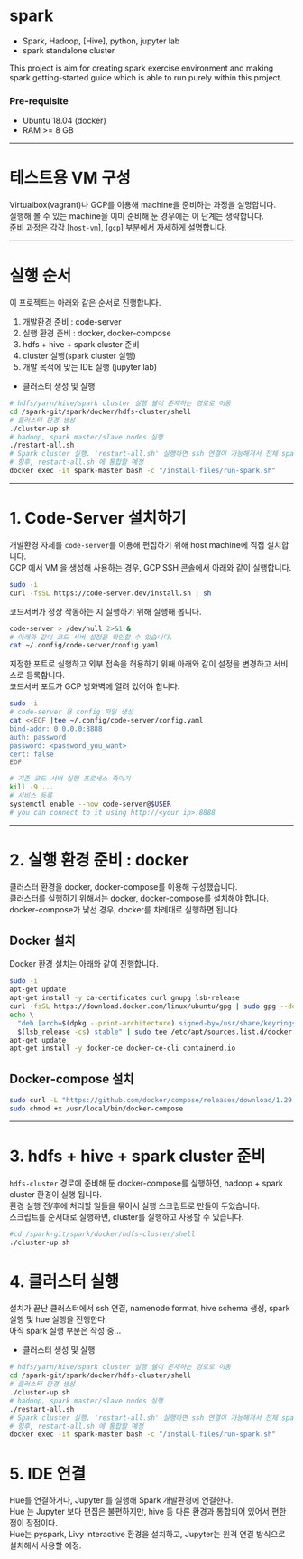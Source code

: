 # spark

- Spark, Hadoop, [Hive], python, jupyter lab  
- spark standalone cluster  
  
This project is aim for creating spark exercise environment and making spark getting-started guide which is able to run purely within this project.  

### Pre-requisite

- Ubuntu 18.04 (docker)
- RAM >= 8 GB  


---  
# 테스트용 VM 구성  
Virtualbox(vagrant)나 GCP를 이용해 machine을 준비하는 과정을 설명합니다.  
실행해 볼 수 있는 machine을 이미 준비해 둔 경우에는 이 단계는 생략합니다.  
준비 과정은 각각 [`host-vm`], [`gcp`] 부분에서 자세하게 설명합니다.  
  
  
---  
# 실행 순서  
이 프로젝트는 아래와 같은 순서로 진행합니다.  
1. 개발환경 준비 : code-server
2. 실행 환경 준비 : docker, docker-compose    
3. hdfs + hive + spark cluster 준비   
4. cluster 실행(spark cluster 실행) 
5. 개발 목적에 맞는 IDE 실행 (jupyter lab)  
  
- 클러스터 생성 및 실행  
```bash
# hdfs/yarn/hive/spark cluster 실행 쉘이 존재하는 경로로 이동
cd /spark-git/spark/docker/hdfs-cluster/shell 
# 클러스터 환경 생성 
./cluster-up.sh 
# hadoop, spark master/slave nodes 실행  
./restart-all.sh 
# Spark cluster 실행. 'restart-all.sh' 실행하면 ssh 연결이 가능해져서 전체 spark node 한번에 실행 가능.  
# 향후, restart-all.sh 에 통합할 예정  
docker exec -it spark-master bash -c "/install-files/run-spark.sh"
```
  
---  
# 1. Code-Server 설치하기  
개발환경 자체를 `code-server`를 이용해 편집하기 위해 host machine에 직접 설치합니다.   
GCP 에서 VM 을 생성해 사용하는 경우, GCP SSH 콘솔에서 아래와 같이 실행합니다.  
```bash
sudo -i
curl -fsSL https://code-server.dev/install.sh | sh
```
코드서버가 정상 작동하는 지 실행하기 위해 실행해 봅니다.  
```bash
code-server > /dev/null 2>&1 &
# 아래와 같이 코드 서버 설정을 확인할 수 있습니다. 
cat ~/.config/code-server/config.yaml
```
지정한 포트로 실행하고 외부 접속을 허용하기 위해 아래와 같이 설정을 변경하고 서비스로 등록합니다.   
코드서버 포트가 GCP 방화벽에 열려 있어야 합니다.  
```bash
sudo -i
# code-server 용 config 파일 생성  
cat <<EOF |tee ~/.config/code-server/config.yaml
bind-addr: 0.0.0.0:8888
auth: password
password: <password_you_want>
cert: false
EOF

# 기존 코드 서버 실행 프로세스 죽이기
kill -9 ...
# 서비스 등록 
systemctl enable --now code-server@$USER
# you can connect to it using http://<your ip>:8888 
```
  
---
# 2. 실행 환경 준비 : docker  
클러스터 환경을 docker, docker-compose를 이용해 구성했습니다.  
클러스터를 실행하기 위해서는 docker, docker-compose를 설치해야 합니다.  
docker-compose가 낯선 경우, docker를 차례대로 실행하면 됩니다.  
  
## Docker 설치  
Docker 환경 설치는 아래와 같이 진행합니다.  
```bash
sudo -i
apt-get update  
apt-get install -y ca-certificates curl gnupg lsb-release
curl -fsSL https://download.docker.com/linux/ubuntu/gpg | sudo gpg --dearmor -o /usr/share/keyrings/docker-archive-keyring.gpg
echo \
  "deb [arch=$(dpkg --print-architecture) signed-by=/usr/share/keyrings/docker-archive-keyring.gpg] https://download.docker.com/linux/ubuntu \
  $(lsb_release -cs) stable" | sudo tee /etc/apt/sources.list.d/docker.list > /dev/null
apt-get update
apt-get install -y docker-ce docker-ce-cli containerd.io
```
## Docker-compose 설치  
```bash
sudo curl -L "https://github.com/docker/compose/releases/download/1.29.2/docker-compose-$(uname -s)-$(uname -m)" -o /usr/local/bin/docker-compose
sudo chmod +x /usr/local/bin/docker-compose
```
  
---  
# 3. hdfs + hive + spark cluster 준비  
`hdfs-cluster` 경로에 준비해 둔 docker-compose를 실행하면, hadoop + spark cluster 환경이 실행 됩니다.  
환경 실행 전/후에 처리할 일들을 묶어서 실행 스크립트로 만들어 두었습니다.  
스크립트를 순서대로 실행하면, cluster를 실행하고 사용할 수 있습니다.  
```bash
#cd /spark-git/spark/docker/hdfs-cluster/shell
./cluster-up.sh 
```
  
# 4. 클러스터 실행  
설치가 끝난 클러스터에서 ssh 연결, namenode format, hive schema 생성, spark 실행 및 hue 실행을 진행한다.  
아직 spark 실행 부분은 작성 중...  
  
- 클러스터 생성 및 실행  
```bash
# hdfs/yarn/hive/spark cluster 실행 쉘이 존재하는 경로로 이동
cd /spark-git/spark/docker/hdfs-cluster/shell 
# 클러스터 환경 생성 
./cluster-up.sh 
# hadoop, spark master/slave nodes 실행  
./restart-all.sh 
# Spark cluster 실행. 'restart-all.sh' 실행하면 ssh 연결이 가능해져서 전체 spark node 한번에 실행 가능.  
# 향후, restart-all.sh 에 통합할 예정  
docker exec -it spark-master bash -c "/install-files/run-spark.sh"
```
  
# 5. IDE 연결  
Hue를 연결하거나, Jupyter 를 실행해 Spark 개발환경에 연결한다.  
Hue 는 Jupyter 보다 편집은 불편하지만, hive 등 다른 환경과 통합되어 있어서 편한 점이 장점이다.  
Hue는 pyspark, Livy interactive 환경을 설치하고, Jupyter는 원격 연결 방식으로 설치해서 사용할 예정.  
  